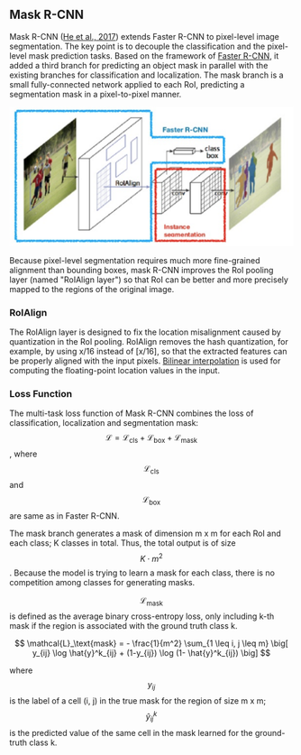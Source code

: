 ## Mask R-CNN

Mask R-CNN \([He et al., 2017](https://arxiv.org/pdf/1703.06870.pdf)\) extends Faster R-CNN to pixel-level image segmentation. The key point is to decouple the classification and the pixel-level mask prediction tasks. Based on the framework of [Faster R-CNN](mask-rcnn.md#faster-r-cnn), it added a third branch for predicting an object mask in parallel with the existing branches for classification and localization. The mask branch is a small fully-connected network applied to each RoI, predicting a segmentation mask in a pixel-to-pixel manner.

![](../../.gitbook/assets/mask-rcnn.png)

Because pixel-level segmentation requires much more fine-grained alignment than bounding boxes, mask R-CNN improves the RoI pooling layer \(named "RoIAlign layer"\) so that RoI can be better and more precisely mapped to the regions of the original image.

### RoIAlign

The RoIAlign layer is designed to fix the location misalignment caused by quantization in the RoI pooling. RoIAlign removes the hash quantization, for example, by using x/16 instead of \[x/16\], so that the extracted features can be properly aligned with the input pixels. [Bilinear interpolation](https://en.wikipedia.org/wiki/Bilinear_interpolation) is used for computing the floating-point location values in the input.

### Loss Function

The multi-task loss function of Mask R-CNN combines the loss of classification, localization and segmentation mask: $$\mathcal{L} = \mathcal{L}_\text{cls} + \mathcal{L}_\text{box} + \mathcal{L}_\text{mask}$$, where $$\mathcal{L}_\text{cls}$$ and $$\mathcal{L}_\text{box}$$ are same as in Faster R-CNN.

The mask branch generates a mask of dimension m x m for each RoI and each class; K classes in total. Thus, the total output is of size $$K \cdot m^2$$. Because the model is trying to learn a mask for each class, there is no competition among classes for generating masks.

$$\mathcal{L}_\text{mask}$$ is defined as the average binary cross-entropy loss, only including k-th mask if the region is associated with the ground truth class k.

$$
\mathcal{L}_\text{mask} = - \frac{1}{m^2} \sum_{1 \leq i, j \leq m} \big[ y_{ij} \log \hat{y}^k_{ij} + (1-y_{ij}) \log (1- \hat{y}^k_{ij}) \big]
$$

where $$y_{ij}$$ is the label of a cell \(i, j\) in the true mask for the region of size m x m; $$\hat{y}_{ij}^k$$ is the predicted value of the same cell in the mask learned for the ground-truth class k.
